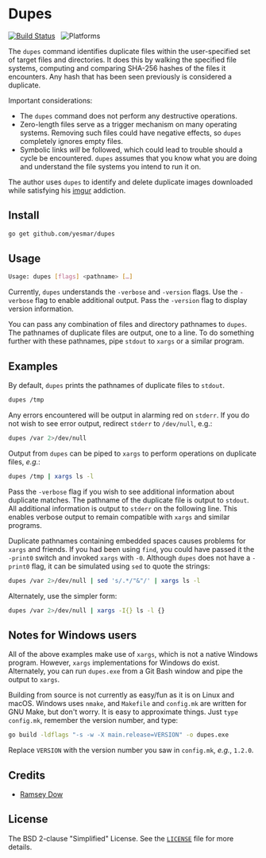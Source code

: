 # Dupes

[![Build Status](https://img.shields.io/travis/yesmar/dupes.svg)](https://travis-ci.org/yesmar/dupes)
&nbsp;
![Platforms](https://img.shields.io/badge/platform-macOS%20|%20Linux%20|%20Windows-lightgrey.svg)

The `dupes` command identifies duplicate files within the user-specified set of target files and directories. It does this by walking the specified file systems, computing and comparing SHA-256 hashes of the files it encounters. Any hash that has been seen previously is considered a duplicate.

Important considerations:

- The `dupes` command does not perform any destructive operations.
- Zero-length files serve as a trigger mechanism on many operating systems. Removing such files could have negative effects, so `dupes` completely ignores empty files.
- Symbolic links *will* be followed, which could lead to trouble should a cycle be encountered. `dupes` assumes that you know what you are doing and understand the file systems you intend to run it on.

The author uses `dupes` to identify and delete duplicate images downloaded while satisfying his [imgur](https://imgur.com) addiction.

## Install

```bash
go get github.com/yesmar/dupes
```

## Usage

```bash
Usage: dupes [flags] <pathname> […]
```

Currently, `dupes` understands the `-verbose` and `-version` flags. Use the `-verbose` flag to enable additional output. Pass the `-version` flag to display version information.

You can pass any combination of files and directory pathnames to `dupes`. The pathnames of duplicate files are output, one to a line. To do something further with these pathnames, pipe `stdout` to `xargs` or a similar program.

## Examples

By default, `dupes` prints the pathnames of duplicate files to `stdout`.

```bash
dupes /tmp
```

Any errors encountered will be output in alarming red on `stderr`. If you do not wish to see error output, redirect `stderr` to `/dev/null`, e.g.:

```bash
dupes /var 2>/dev/null
```

Output from `dupes` can be piped to `xargs` to perform operations on duplicate files, _e.g._:

```bash
dupes /tmp | xargs ls -l
```

Pass the `-verbose` flag if you wish to see additional information about duplicate matches. The pathname of the duplicate file is output to `stdout`. All additional information is output to `stderr` on the following line. This enables verbose output to remain compatible with `xargs` and similar programs.

Duplicate pathnames containing embedded spaces causes problems for `xargs` and friends. If you had been using `find`, you could have passed it the `-print0` switch and invoked `xargs` with `-0`. Although `dupes` does not have a `-print0` flag, it can be simulated using `sed` to quote the strings:

```bash
dupes /var 2>/dev/null | sed 's/.*/"&"/' | xargs ls -l
```

Alternately, use the simpler form:

```bash
dupes /var 2>/dev/null | xargs -I{} ls -l {}
```

## Notes for Windows users

All of the above examples make use of `xargs`, which is not a native Windows program. However, `xargs` implementations for Windows do exist. Alternately, you can run `dupes.exe` from a Git Bash window and pipe the output to `xargs`.

Building from source is not currently as easy/fun as it is on Linux and macOS. Windows uses `nmake`, and `Makefile` and `config.mk` are written for GNU Make, but don't worry. It is easy to approximate things. Just `type config.mk`, remember the version number, and type:

```bash
go build -ldflags "-s -w -X main.release=VERSION" -o dupes.exe
```

Replace `VERSION` with the version number you saw in `config.mk`, _e.g._, `1.2.0`.

## Credits

- [Ramsey Dow](https://github.com/yesmar)

## License

The BSD 2-clause "Simplified" License. See the [`LICENSE`](https://github.com/yesmar/dupes/blob/master/LICENSE) file for more details.
